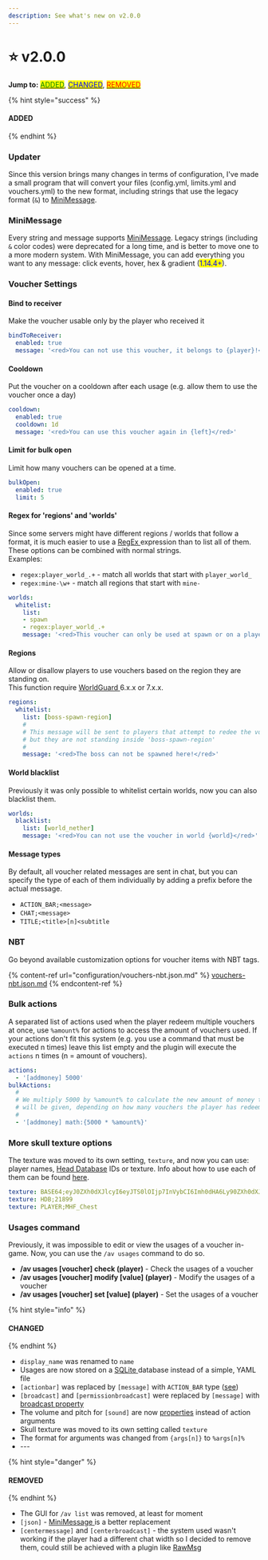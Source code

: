 ```yaml
---
description: See what's new on v2.0.0
---
```


# ⭐ v2.0.0

**Jump to:** [<mark style="color:green;">ADDED</mark>](v2.0.0.md#added), [<mark style="color:blue;">CHANGED</mark>](v2.0.0.md#changed), [<mark style="color:red;">REMOVED</mark>](v2.0.0.md#removed)

{% hint style="success" %}
#### ADDED <a href="#added" id="added"></a>
{% endhint %}

### Updater

Since this version brings many changes in terms of configuration, I've made a small program that will convert your files (config.yml, limits.yml and vouchers.yml) to the new format, including strings that use the legacy format (`&`) to [MiniMessage](https://docs.adventure.kyori.net/minimessage).

### MiniMessage

Every string and message supports [MiniMessage](https://docs.adventure.kyori.net/minimessage). Legacy strings (including `&` color codes) were deprecated for a long time, and is better to move one to a more modern system. With MiniMessage, you can add everything you want to any message: click events, hover, hex & gradient (<mark style="color:blue;">1.14.4+</mark>).

### Voucher Settings

#### Bind to receiver

Make the voucher usable only by the player who received it

```yaml
bindToReceiver:
  enabled: true
  message: '<red>You can not use this voucher, it belongs to {player}!</red>'
```

#### Cooldown

Put the voucher on a cooldown after each usage (e.g. allow them to use the voucher once a day)

```yaml
cooldown:
  enabled: true
  cooldown: 1d
  message: '<red>You can use this voucher again in {left}</red>'
```

#### Limit for bulk open

Limit how many vouchers can be opened at a time.

```yaml
bulkOpen:
  enabled: true
  limit: 5
```

#### Regex for 'regions' and 'worlds'

Since some servers might have different regions / worlds that follow a format, it is much easier to use a [RegEx ](https://www.w3schools.com/java/java\_regex.asp)expression than to list all of them. These options can be combined with normal strings.\
Examples:

* `regex:player_world_.+` - match all worlds that start with `player_world_`
* `regex:mine-\w+` - match all regions that start with `mine-`

```yaml
worlds:
  whitelist:
    list:
    - spawn
    - regex:player_world_.+
    message: '<red>This voucher can only be used at spawn or on a player world.<red>'
```

#### Regions

Allow or disallow players to use vouchers based on the region they are standing on.\
This function require [WorldGuard ](https://dev.bukkit.org/projects/worldguard)6.x.x or 7.x.x.

```yaml
regions:
  whitelist:
    list: [boss-spawn-region]
    #
    # This message will be sent to players that attempt to redee the voucher
    # but they are not standing inside 'boss-spawn-region'
    #
    message: '<red>The boss can not be spawned here!</red>'
```

#### World blacklist

Previously it was only possible to whitelist certain worlds, now you can also blacklist them.

```yaml
worlds:
  blacklist:
    list: [world_nether]
    message: '<red>You can not use the voucher in world {world}</red>'
```

#### Message types

By default, all voucher related messages are sent in chat, but you can specify the type of each of them individually by adding a prefix before the actual message.

* `ACTION_BAR;<message>`&#x20;
* `CHAT;<message>`&#x20;
* `TITLE;<title>[n]<subtitle`

### NBT

Go beyond available customization options for voucher items with NBT tags.

{% content-ref url="configuration/vouchers-nbt.json.md" %}
[vouchers-nbt.json.md](configuration/vouchers-nbt.json.md)
{% endcontent-ref %}

### Bulk actions

A separated list of actions used when the player redeem multiple vouchers at once, use `%amount%` for actions to access the amount of vouchers used. If your actions don't fit this system (e.g. you use a command that must be executed n times) leave this list empty and the plugin will execute the `actions` n times (n = amount of vouchers).

```yaml
actions:
  - '[addmoney] 5000'
bulkActions:
  #
  # We multiply 5000 by %amount% to calculate the new amount of money that
  # will be given, depending on how many vouchers the player has redeem
  #
  - '[addmoney] math:{5000 * %amount%}'
```

### More skull texture options

The texture was moved to its own setting, `texture`, and now you can use: player names, [Head Database](https://www.spigotmc.org/resources/head-database.14280/) IDs or texture. Info about how to use each of them can be found [here](configuration/vouchers.yml.md#texturestring).

```yaml
texture: BASE64;eyJ0ZXh0dXJlcyI6eyJTS0lOIjp7InVybCI6Imh0dHA6Ly90ZXh0dXJlcy5taW5lY3JhZnQubmV0L3RleHR1cmUvZGNlYjE3MDhkNTQwNGVmMzI2MTAzZTdiNjA1NTljOTE3OGYzZGNlNzI5MDA3YWM5YTBiNDk4YmRlYmU0NjEwNyJ9fX0=
texture: HDB;21899
texture: PLAYER;MHF_Chest
```

### Usages command

Previously, it was impossible to edit or view the usages of a voucher in-game. Now, you can use the `/av usages` command to do so.

* **/av usages \[voucher] check (player)** - Check the usages of a voucher
* **/av usages \[voucher] modify \[value] (player)** - Modify the usages of a voucher
* **/av usages \[voucher] set \[value] (player)** - Set the usages of a voucher

{% hint style="info" %}
#### CHANGED
{% endhint %}

* `display_name` was renamed to `name`
* Usages are now stored on a [SQLite ](https://www.sqlite.org/index.html)database instead of a simple, YAML file
* `[actionbar]` was replaced by `[message]` with `ACTION_BAR` type ([see](actions/#message))
* `[broadcast]` and `[permissionbroadcast]` were replaced by `[message]` with [broadcast property](actions/properties.md#broadcast)
* The volume and pitch for `[sound]` are now [properties](actions/properties.md) instead of action arguments
* Skull texture was moved to its own setting called `texture`&#x20;
* The format for arguments was changed from `{args[n]}` to `%args[n]%`&#x20;
* \---

{% hint style="danger" %}
#### REMOVED
{% endhint %}

* The GUI for `/av list` was removed, at least for moment
* `[json]` - [MiniMessage ](https://docs.adventure.kyori.net/minimessage)is a better replacement
* `[centermessage]` and `[centerbroadcast]` - the system used wasn't working if the player had a different chat width so I decided to remove them, could still be achieved with a plugin like [RawMsg](https://www.spigotmc.org/resources/rawmsg.35864/)
